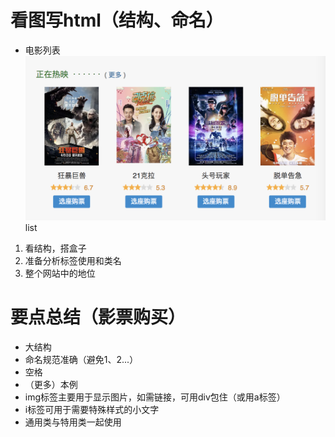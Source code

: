# 看图写html（结构、命名）
- 电影列表
![movies](./movies.png)
list

1. 看结构，搭盒子
2. 准备分析标签使用和类名
3. 整个网站中的地位

# 要点总结（影票购买）
- 大结构
- 命名规范准确（避免1、2...）
- 空格
- （更多）本例
- img标签主要用于显示图片，如需链接，可用div包住（或用a标签）
- i标签可用于需要特殊样式的小文字
- 通用类与特用类一起使用